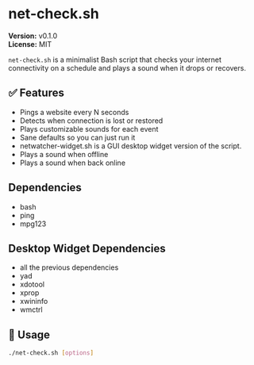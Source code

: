 # net-check.sh

**Version:** v0.1.0  
**License:** MIT

`net-check.sh` is a minimalist Bash script that checks your internet connectivity on a schedule and plays a sound when it drops or recovers.

## ✅ Features

- Pings a website every N seconds
- Detects when connection is lost or restored
- Plays customizable sounds for each event
- Sane defaults so you can just run it
- netwatcher-widget.sh is a GUI desktop widget version of the script.
- Plays a sound when offline
- Plays a sound when back online

## Dependencies
 - bash
 - ping
 - mpg123

## Desktop Widget Dependencies
 - all the previous dependencies
 - yad
 - xdotool
 - xprop
 - xwininfo
 - wmctrl

## 🚀 Usage

```bash
./net-check.sh [options]
